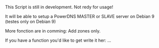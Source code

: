 This Script is still in development.
Not redy for usage!

It will be able to setup a PowerDNS MASTER or SLAVE server on Debian 9 (testes only on Debian 9)

More fonction are in comming:
  Add zones only.

If you have a function you'd like to get write it her:
  ...
